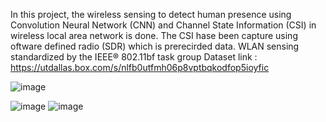 In this project, the wireless sensing to detect human presence using Convolution Neural Network (CNN) and Channel State Information (CSI) in wireless local area network is done. The CSI hase been capture using oftware defined radio (SDR) which is prerecirded data.
WLAN sensing standardized by the IEEE® 802.11bf task group
Dataset link : https://utdallas.box.com/s/nlfb0utfmh06p8vptbqkodfop5ioyfic

![image](https://github.com/user-attachments/assets/06890c06-f53d-4e06-aa47-d058515f21f8)

![image](https://github.com/user-attachments/assets/b292ffa4-10a7-4624-89e7-6d42d1030707)
![image](https://github.com/user-attachments/assets/dad62d98-ccd4-4f1f-8996-aa44012b655a)

